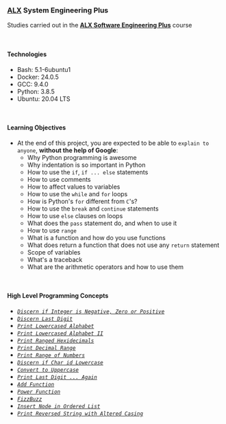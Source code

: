 ### [ALX](https://www.alxafrica.com/) System Engineering Plus

Studies carried out in the **[ALX Software Engineering Plus](https://www.alxafrica.com/software-engineering-plus/)** course

<br />

#### Technologies

* Bash:     5.1-6ubuntu1
* Docker:   24.0.5
* GCC:      9.4.0
* Python:   3.8.5
* Ubuntu:   20.04 LTS

<br />

#### Learning Objectives

* At the end of this project, you are expected to be able to `explain to anyone`, **without the help of Google**:
    * Why Python programming is awesome
    * Why indentation is so important in Python
    * How to use the `if`, `if ... else` statements
    * How to use comments
    * How to affect values to variables
    * How to use the `while` and `for` loops
    * How is Python's `for` different from `C`'s?
    * How to use the `break` and `continue` statements
    * How to use `else` clauses on loops
    * What does the `pass` statement do, and when to use it
    * How to use `range`
    * What is a function and how do you use functions
    * What does return a function that does not use any `return` statement
    * Scope of variables
    * What's a traceback
    * What are the arithmetic operators and how to use them

<br />

#### High Level Programming Concepts

* _[`Discern if Integer is Negative, Zero or Positive`](0-positive_or_negative.py)_
* _[`Discern Last Digit`](1-last_digit.py)_
* _[`Print Lowercased Alphabet`](2-print_alphabet.py)_
* _[`Print Lowercased Alphabet II`](3-print_alphabt.py)_
* _[`Print Ranged Hexidecimals`](4-print_hexa.py)_
* _[`Print Decimal Range`](5-print_comb2.py)_
* _[`Print Range of Numbers`](6-print_comb3.py)_
* _[`Discern if Char id Lowercase`](7-islower.py)_
* _[`Convert to Uppercase`](8-uppercase.py)_
* _[`Print Last Digit ... Again`](9-print_last_digit.py)_
* _[`Add Function`](10-add.py)_
* _[`Power Function`](11-pow.py)_
* _[`FizzBuzz`](12-fizzbuzz.py)_
* _[`Insert Node in Ordered List`](13-insert_number.c)_
* _[`Print Reversed String with Altered Casing`](100-print_tebahpla.py)_

<br />
